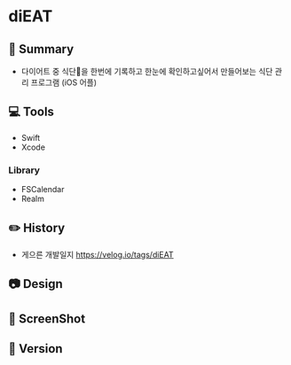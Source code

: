 # diEAT

## 🥗 Summary
- 다이어트 중 식단🍳을 한번에 기록하고 한눈에 확인하고싶어서 만들어보는 식단 관리 프로그램 (iOS 어플)

## 💻 Tools
- Swift
- Xcode

### Library
- FSCalendar
- Realm

## ✏️ History
- 게으른 개발일지 https://velog.io/tags/diEAT

## 📷 Design

## 📸 ScreenShot

## 📌 Version
